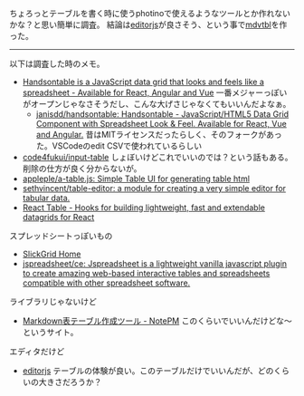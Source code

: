 ちょろっとテーブルを書く時に使うphotinoで使えるようなツールとか作れないかな？と思い簡単に調査。
結論は[editorjs](editorjs.md)が良さそう、という事で[mdvtbl](mdvtbl.md)を作った。

----

以下は調査した時のメモ。

- [Handsontable is a JavaScript data grid that looks and feels like a spreadsheet - Available for React, Angular and Vue](https://handsontable.com/) 一番メジャーっぽいがオープンじゃなさそうだし、こんな大げさじゃなくてもいいんだよなぁ。
  - [janisdd/handsontable: Handsontable - JavaScript/HTML5 Data Grid Component with Spreadsheet Look & Feel. Available for React, Vue and Angular.](https://github.com/janisdd/handsontable) 昔はMITライセンスだったらしく、そのフォークがあった。VSCodeのedit CSVで使われているらしい
- [code4fukui/input-table](https://github.com/code4fukui/input-table) しょぼいけどこれでいいのでは？という話もある。削除の仕方が良く分からないが。
- [appleple/a-table.js: Simple Table UI for generating table html](https://github.com/appleple/a-table.js)
- [sethvincent/table-editor: a module for creating a very simple editor for tabular data.](https://github.com/sethvincent/table-editor)
- [React Table - Hooks for building lightweight, fast and extendable datagrids for React](https://react-table.tanstack.com/)

スプレッドシートっぽいもの

- [SlickGrid Home](https://slickgrid.net/)
- [jspreadsheet/ce: Jspreadsheet is a lightweight vanilla javascript plugin to create amazing web-based interactive tables and spreadsheets compatible with other spreadsheet software.](https://github.com/jspreadsheet/ce)

ライブラリじゃないけど

- [Markdown表テーブル作成ツール - NotePM](https://notepm.jp/markdown-table-tool) このくらいでいいんだけどな〜というサイト。

エディタだけど

- [editorjs](editorjs.md) テーブルの体験が良い。このテーブルだけでいいんだが、どのくらいの大きさだろうか？